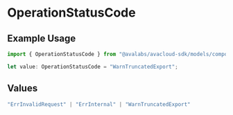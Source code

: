 # OperationStatusCode

## Example Usage

```typescript
import { OperationStatusCode } from "@avalabs/avacloud-sdk/models/components";

let value: OperationStatusCode = "WarnTruncatedExport";
```

## Values

```typescript
"ErrInvalidRequest" | "ErrInternal" | "WarnTruncatedExport"
```
